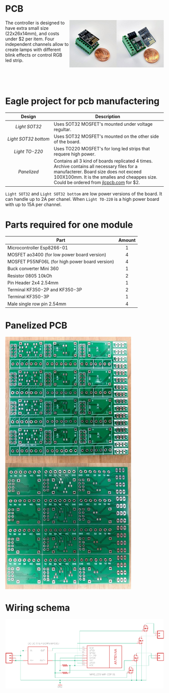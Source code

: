 # PCB

<img src="assembled_1.jpg" width=150 align="right">
<img src="assembled_2.jpg" width=150 align="right">

The controller is designed to have extra small size (22x26x14mm), and costs under $2 per item. Four independent channels allow to create lamps with different blink effects or control RGB led strip.
<div style="clear: both;"><br/><br/><br/></div>


# Eagle project for pcb manufactering

| Design | Description |
| :---: | --- |
| *Light&#160;SOT32* | Uses SOT32 MOSFET's mounted under voltage regultar. |
| *Light&#160;SOT32&#160;bottom* | Uses SOT32 MOSFET's mounted on the other side of the board. |
| *Light&#160;TO-220* | Uses TO220 MOSFET's for long led strips that requere high power. |
| *Panelized* | Contains all 3 kind of boards replicated 4 times. Archive contains all necessary files for a manufacterer. Board size does not exceed 100X100mm. It is the smalles and cheappes size. Could be ordered from [jlcpcb.com](https://jlcpcb.com/) for $2. |

`Light SOT32` and `Light SOT32 bottom` are low power versions of the board. It can handle up to 2A per chanel. When `Light TO-220` is a high power board with up to 15A per channel.

# Parts required for one module

| Part | Amount |
| --- | :---: |
| Microcontroller Esp8266-01 | 1 |
| MOSFET ao3400 (for low power board version) | 4 |
| MOSFET P55NF06L (for high power board version) | 4 |
| Buck converter Mini 360 | 1 |
| Resistor 0805 10kOh | 2 |
| Pin Header 2x4 2.54mm | 1 |
| Terminal KF350-2P and KF350-3P | 2 |
| Terminal KF350-3P | 1 | 
| Male single row pin 2.54mm | 4 |

# Panelized PCB

<img src="top.jpg" width=400 align="left">
<img src="bottom.jpg" width=400>

# Wiring schema

<img src="schema.png">
